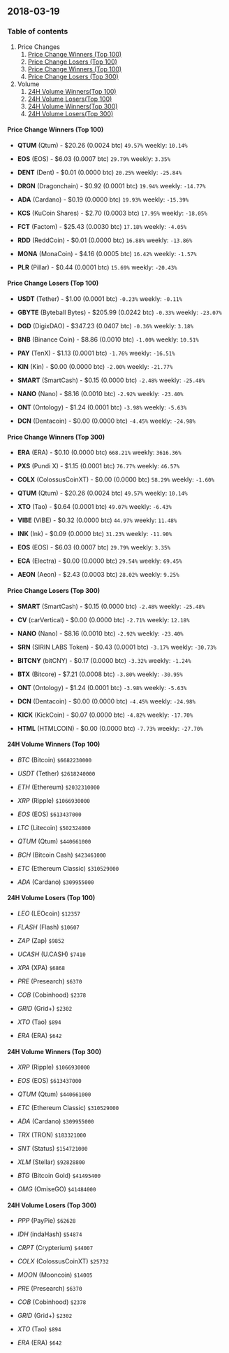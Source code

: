 ## 2018-03-19
### Table of contents
1. Price Changes
	1. [Price Change Winners (Top 100)](#price-change-winners-top-100)
	2. [Price Change Losers (Top 100)](#price-change-losers-top-100)
	1. [Price Change Winners (Top 100)](#price-change-winners-top-300)
	2. [Price Change Losers (Top 300)](#price-change-losers-top-300)
2. Volume
	1. [24H Volume Winners(Top 100)](#24h-volume-winners-top-100)
	2. [24H Volume Losers(Top 100)](#24h-volume-losers-top-100)
	1. [24H Volume Winners(Top 300)](#24h-volume-winners-top-300)
	2. [24H Volume Losers(Top 300)](#24h-volume-losers-top-300)

#### Price Change Winners (Top 100)
* **QTUM** (Qtum) - $20.26 (0.0024 btc) `49.57%` weekly: `10.14%`

* **EOS** (EOS) - $6.03 (0.0007 btc) `29.79%` weekly: `3.35%`

* **DENT** (Dent) - $0.01 (0.0000 btc) `20.25%` weekly: `-25.84%`

* **DRGN** (Dragonchain) - $0.92 (0.0001 btc) `19.94%` weekly: `-14.77%`

* **ADA** (Cardano) - $0.19 (0.0000 btc) `19.93%` weekly: `-15.39%`

* **KCS** (KuCoin Shares) - $2.70 (0.0003 btc) `17.95%` weekly: `-18.05%`

* **FCT** (Factom) - $25.43 (0.0030 btc) `17.18%` weekly: `-4.05%`

* **RDD** (ReddCoin) - $0.01 (0.0000 btc) `16.88%` weekly: `-13.86%`

* **MONA** (MonaCoin) - $4.16 (0.0005 btc) `16.42%` weekly: `-1.57%`

* **PLR** (Pillar) - $0.44 (0.0001 btc) `15.69%` weekly: `-20.43%`


#### Price Change Losers (Top 100)
* **USDT** (Tether) - $1.00 (0.0001 btc) `-0.23%` weekly: `-0.11%`

* **GBYTE** (Byteball Bytes) - $205.99 (0.0242 btc) `-0.33%` weekly: `-23.07%`

* **DGD** (DigixDAO) - $347.23 (0.0407 btc) `-0.36%` weekly: `3.18%`

* **BNB** (Binance Coin) - $8.86 (0.0010 btc) `-1.00%` weekly: `10.51%`

* **PAY** (TenX) - $1.13 (0.0001 btc) `-1.76%` weekly: `-16.51%`

* **KIN** (Kin) - $0.00 (0.0000 btc) `-2.00%` weekly: `-21.77%`

* **SMART** (SmartCash) - $0.15 (0.0000 btc) `-2.48%` weekly: `-25.48%`

* **NANO** (Nano) - $8.16 (0.0010 btc) `-2.92%` weekly: `-23.40%`

* **ONT** (Ontology) - $1.24 (0.0001 btc) `-3.98%` weekly: `-5.63%`

* **DCN** (Dentacoin) - $0.00 (0.0000 btc) `-4.45%` weekly: `-24.98%`


#### Price Change Winners (Top 300)
* **ERA** (ERA) - $0.10 (0.0000 btc) `668.21%` weekly: `3616.36%`

* **PXS** (Pundi X) - $1.15 (0.0001 btc) `76.77%` weekly: `46.57%`

* **COLX** (ColossusCoinXT) - $0.00 (0.0000 btc) `58.29%` weekly: `-1.60%`

* **QTUM** (Qtum) - $20.26 (0.0024 btc) `49.57%` weekly: `10.14%`

* **XTO** (Tao) - $0.64 (0.0001 btc) `49.07%` weekly: `-6.43%`

* **VIBE** (VIBE) - $0.32 (0.0000 btc) `44.97%` weekly: `11.48%`

* **INK** (Ink) - $0.09 (0.0000 btc) `31.23%` weekly: `-11.90%`

* **EOS** (EOS) - $6.03 (0.0007 btc) `29.79%` weekly: `3.35%`

* **ECA** (Electra) - $0.00 (0.0000 btc) `29.54%` weekly: `69.45%`

* **AEON** (Aeon) - $2.43 (0.0003 btc) `28.02%` weekly: `9.25%`


#### Price Change Losers (Top 300)
* **SMART** (SmartCash) - $0.15 (0.0000 btc) `-2.48%` weekly: `-25.48%`

* **CV** (carVertical) - $0.00 (0.0000 btc) `-2.71%` weekly: `12.18%`

* **NANO** (Nano) - $8.16 (0.0010 btc) `-2.92%` weekly: `-23.40%`

* **SRN** (SIRIN LABS Token) - $0.43 (0.0001 btc) `-3.17%` weekly: `-30.73%`

* **BITCNY** (bitCNY) - $0.17 (0.0000 btc) `-3.32%` weekly: `-1.24%`

* **BTX** (Bitcore) - $7.21 (0.0008 btc) `-3.80%` weekly: `-30.95%`

* **ONT** (Ontology) - $1.24 (0.0001 btc) `-3.98%` weekly: `-5.63%`

* **DCN** (Dentacoin) - $0.00 (0.0000 btc) `-4.45%` weekly: `-24.98%`

* **KICK** (KickCoin) - $0.07 (0.0000 btc) `-4.82%` weekly: `-17.70%`

* **HTML** (HTMLCOIN) - $0.00 (0.0000 btc) `-7.73%` weekly: `-27.70%`


#### 24H Volume Winners (Top 100)
* *BTC* (Bitcoin) `$6682230000`

* *USDT* (Tether) `$2618240000`

* *ETH* (Ethereum) `$2032310000`

* *XRP* (Ripple) `$1066930000`

* *EOS* (EOS) `$613437000`

* *LTC* (Litecoin) `$502324000`

* *QTUM* (Qtum) `$440661000`

* *BCH* (Bitcoin Cash) `$423461000`

* *ETC* (Ethereum Classic) `$310529000`

* *ADA* (Cardano) `$309955000`


#### 24H Volume Losers (Top 100)
* *LEO* (LEOcoin) `$12357`

* *FLASH* (Flash) `$10607`

* *ZAP* (Zap) `$9852`

* *UCASH* (U.CASH) `$7410`

* *XPA* (XPA) `$6868`

* *PRE* (Presearch) `$6370`

* *COB* (Cobinhood) `$2378`

* *GRID* (Grid+) `$2302`

* *XTO* (Tao) `$894`

* *ERA* (ERA) `$642`


#### 24H Volume Winners (Top 300)
* *XRP* (Ripple) `$1066930000`

* *EOS* (EOS) `$613437000`

* *QTUM* (Qtum) `$440661000`

* *ETC* (Ethereum Classic) `$310529000`

* *ADA* (Cardano) `$309955000`

* *TRX* (TRON) `$183321000`

* *SNT* (Status) `$154721000`

* *XLM* (Stellar) `$92828800`

* *BTG* (Bitcoin Gold) `$41495400`

* *OMG* (OmiseGO) `$41484000`


#### 24H Volume Losers (Top 300)
* *PPP* (PayPie) `$62628`

* *IDH* (indaHash) `$54874`

* *CRPT* (Crypterium) `$44007`

* *COLX* (ColossusCoinXT) `$25732`

* *MOON* (Mooncoin) `$14005`

* *PRE* (Presearch) `$6370`

* *COB* (Cobinhood) `$2378`

* *GRID* (Grid+) `$2302`

* *XTO* (Tao) `$894`

* *ERA* (ERA) `$642`

